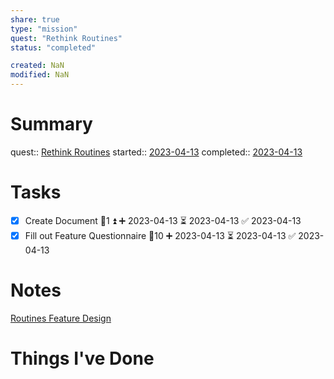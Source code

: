 ```yaml
---
share: true
type: "mission"
quest: "Rethink Routines"
status: "completed"

created: NaN 
modified: NaN
---
```

  
# Summary
quest:: [Rethink Routines](./Rethink%20Routines.md)
started:: [2023-04-13](./2023-04-13.md)
completed:: [2023-04-13](./2023-04-13.md)
# Tasks
- [x] Create Document 🥄1 ⏫ ➕ 2023-04-13 ⏳ 2023-04-13 ✅ 2023-04-13
- [x] Fill out Feature Questionnaire 🥄10 ➕ 2023-04-13 ⏳ 2023-04-13 ✅ 2023-04-13

# Notes
[Routines Feature Design](./Routines%20Feature%20Design.md)

# Things I've Done